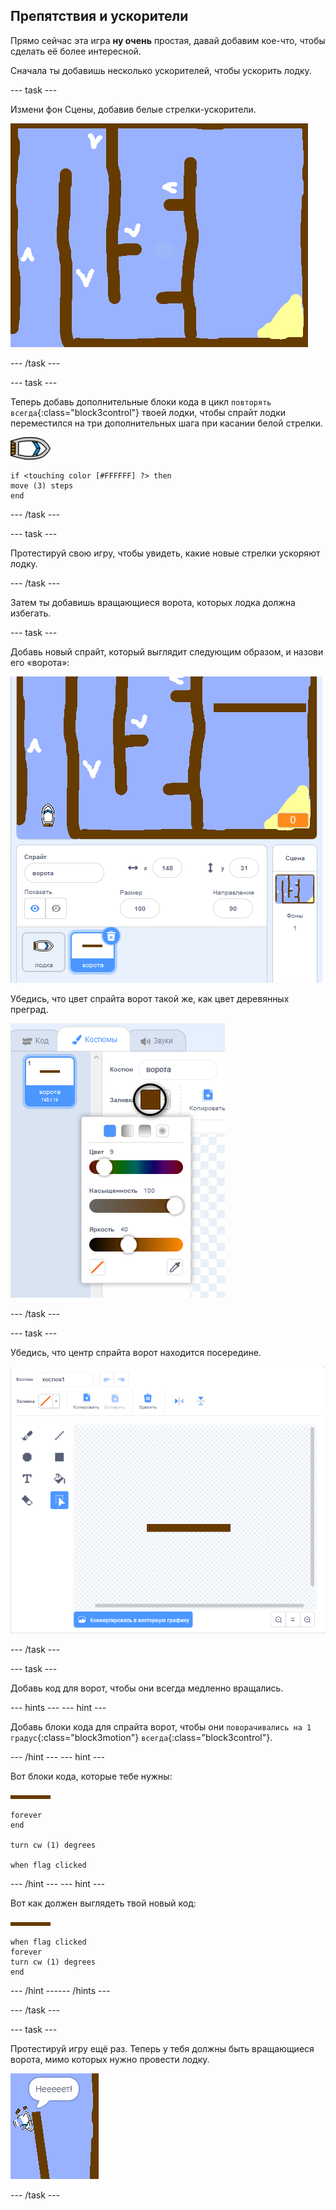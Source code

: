 ## Препятствия и ускорители

Прямо сейчас эта игра **ну очень** простая, давай добавим кое-что, чтобы сделать её более интересной.

Сначала ты добавишь несколько ускорителей, чтобы ускорить лодку.

--- task ---

Измени фон Сцены, добавив белые стрелки-ускорители.

![screenshot](images/boat-boost.png)

--- /task ---

--- task ---

Теперь добавь дополнительные блоки кода в цикл `повторять всегда`{:class="block3control"} твоей лодки, чтобы спрайт лодки переместился на три дополнительных шага при касании белой стрелки.

![спрайт лодка](images/boat_resize.png)

```blocks3
if <touching color [#FFFFFF] ?> then
move (3) steps
end
```

--- /task ---

--- task ---

Протестируй свою игру, чтобы увидеть, какие новые стрелки ускоряют лодку.

--- /task ---

Затем ты добавишь вращающиеся ворота, которых лодка должна избегать.

--- task ---

Добавь новый спрайт, который выглядит следующим образом, и назови его «ворота»:

![снимок экрана](images/boat-gate.png)

Убедись, что цвет спрайта ворот такой же, как цвет деревянных преград.

![снимок экрана](images/brown-hsv.png)

--- /task ---

--- task ---

Убедись, что центр спрайта ворот находится посередине.

![снимок экрана](images/boat-center.png)

--- /task ---

--- task ---

Добавь код для ворот, чтобы они всегда медленно вращались.

--- hints ---
 --- hint ---

Добавь блоки кода для спрайта ворот, чтобы они `поворачивались на 1 градус`{:class="block3motion"} `всегда`{:class="block3control"}.

--- /hint --- --- hint ---

Вот блоки кода, которые тебе нужны:

![ворота](images/gate.png)

```blocks3
forever
end

turn cw (1) degrees

when flag clicked
```

--- /hint --- --- hint ---

Вот как должен выглядеть твой новый код:

![ворота](images/gate.png)

```blocks3
when flag clicked
forever
turn cw (1) degrees
end
```

--- /hint ------ /hints ---

--- /task ---

--- task ---

Протестируй игру ещё раз. Теперь у тебя должны быть вращающиеся ворота, мимо которых нужно провести лодку.

![снимок экрана](images/boat-gate-test.png)

--- /task ---